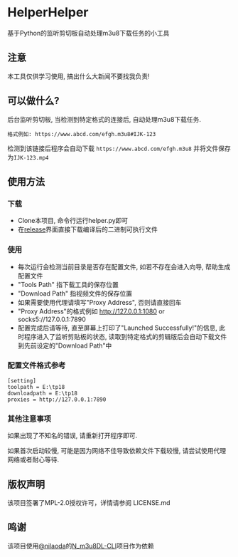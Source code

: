 # HelperHelper
基于Python的监听剪切板自动处理m3u8下载任务的小工具

## 注意
本工具仅供学习使用, 搞出什么大新闻不要找我负责!

## 可以做什么?
后台监听剪切板, 当检测到特定格式的连接后, 自动处理m3u8下载任务.
```
格式例如: https://www.abcd.com/efgh.m3u8#IJK-123
```
检测到该链接后程序会自动下载
```https://www.abcd.com/efgh.m3u8```
并将文件保存为```IJK-123.mp4```

## 使用方法

### 下载
* Clone本项目, 命令行运行helper.py即可
* 在[release](https://github.com/FupengWang/HelperHelper/releases)界面直接下载编译后的二进制可执行文件

### 使用
+ 每次运行会检测当前目录是否存在配置文件, 如若不存在会进入向导, 帮助生成配置文件
+ "Tools Path" 指下载工具的保存位置
+ "Download Path" 指视频文件的保存位置
+ 如果需要使用代理请填写"Proxy Address", 否则请直接回车
+ "Proxy Address"的格式例如 http://127.0.0.1:1080 or socks5://127.0.0.1:7890
+ 配置完成后请等待, 直至屏幕上打印了"Launched Successfully!"的信息, 此时程序进入了监听剪贴板的状态, 读取到特定格式的剪辑版后会自动下载文件到先前设定的"Download Path"中

### 配置文件格式参考
```
[setting]
toolpath = E:\tp18
downloadpath = E:\tp18
proxies = http://127.0.0.1:7890
```
### 其他注意事项
如果出现了不知名的错误, 请重新打开程序即可.

如果首次启动较慢, 可能是因为网络不佳导致依赖文件下载较慢, 请尝试使用代理网络或者耐心等待.

## 版权声明
该项目签署了MPL-2.0授权许可，详情请参阅 LICENSE.md 

## 鸣谢
该项目使用[@nilaoda](https://github.com/nilaoda)的[N_m3u8DL-CLI](https://github.com/nilaoda/N_m3u8DL-CLI)项目作为依赖